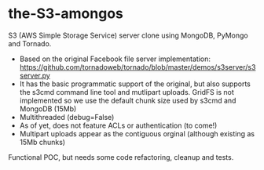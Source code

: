 # the-S3-amongos
S3 (AWS Simple Storage Service) server clone using MongoDB, PyMongo and Tornado.

* Based on the original Facebook file server implementation: https://github.com/tornadoweb/tornado/blob/master/demos/s3server/s3server.py
* It has the basic programmatic support of the original, but also supports the s3cmd command line tool and mutlipart uploads. GridFS is not implemented so we use the default chunk size used by s3cmd and MongoDB (15Mb)
* Multithreaded (debug=False)
* As of yet, does not feature ACLs or authentication (to come!)
* Multipart uploads appear as the contiguous orginal (although existing as 15Mb chunks)

Functional POC, but needs some code refactoring, cleanup and tests.
